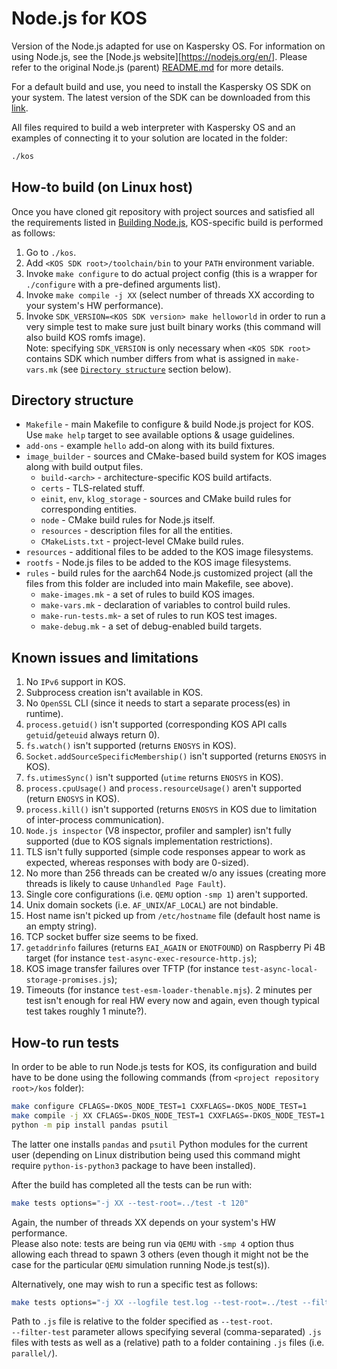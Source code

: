 # Node.js for KOS

Version of the Node.js adapted for use on Kaspersky OS.
For information on using Node.js, see the [Node.js website][https://nodejs.org/en/].
Please refer to the original Node.js (parent) [README.md](https://github.com/nodejs/node/blob/main/README.md) for more details.

For a default build and use, you need to install the Kaspersky OS SDK on your system. The latest version of the SDK can be downloaded from this [link](https://os.kaspersky.com/development/).

All files required to build a web interpreter with Kaspersky OS and an examples of connecting it to your solution are located in the folder:

```bash
./kos
````

## How-to build (on Linux host)

Once you have cloned git repository with project sources and satisfied all the
requirements listed in [Building Node.js](https://github.com/nodejs/node/blob/main/BUILDING.md#building-nodejs-on-supported-platforms),
KOS-specific build is performed as follows:

1. Go to `./kos`.
2. Add `<KOS SDK root>/toolchain/bin` to your `PATH` environment variable.
3. Invoke `make configure` to do actual project config (this is a wrapper for
   `./configure` with a pre-defined arguments list).
4. Invoke `make compile -j XX` (select number of threads XX according to your
   system's HW performance).
5. Invoke `SDK_VERSION=<KOS SDK version> make helloworld` in order to run
   a very simple test to make sure just built binary works (this command will
   also build KOS romfs image). \
   Note: specifying `SDK_VERSION` is only necessary when `<KOS SDK root>`
   contains SDK which number differs from what is assigned in `make-vars.mk`
   (see [`Directory structure`](#directory-structure) section below).

## Directory structure

* `Makefile` - main Makefile to configure & build Node.js project for KOS.
  Use `make help` target to see available options & usage guidelines.
* `add-ons` - example `hello` add-on along with its build fixtures.
* `image_builder` - sources and CMake-based build system for KOS images along
  with build output files.
  * `build-<arch>` - architecture-specific KOS build artifacts.
  * `certs` - TLS-related stuff.
  * `einit`, `env`, `klog_storage` - sources and CMake build rules for
    corresponding entities.
  * `node` - CMake build rules for Node.js itself.
  * `resources` - description files for all the entities.
  * `CMakeLists.txt` - project-level CMake build rules.
* `resources` - additional files to be added to the KOS image filesystems.
* `rootfs` - Node.js files to be added to the KOS image filesystems.
* `rules` - build rules for the aarch64 Node.js customized project (all the files
  from this folder are included into main Makefile, see above).
  * `make-images.mk` - a set of rules to build KOS images.
  * `make-vars.mk` - declaration of variables to control build rules.
  * `make-run-tests.mk`- a set of rules to run KOS test images.
  * `make-debug.mk` - a set of debug-enabled build targets.

## Known issues and limitations

1. No `IPv6` support in KOS.
2. Subprocess creation isn't available in KOS.
3. No `OpenSSL` CLI (since it needs to start a separate process(es) in runtime).
4. `process.getuid()` isn't supported (corresponding KOS API calls
   `getuid`/`geteuid` always return 0).
5. `fs.watch()` isn't supported (returns `ENOSYS` in KOS).
6. `Socket.addSourceSpecificMembership()` isn't supported (returns `ENOSYS` in
   KOS).
7. `fs.utimesSync()` isn't supported (`utime` returns `ENOSYS` in KOS).
8. `process.cpuUsage()` and `process.resourceUsage()` aren't supported (return
   `ENOSYS` in KOS).
9. `process.kill()` isn't supported (returns `ENOSYS` in KOS due to
   limitation of inter-process communication).
10. `Node.js inspector` (V8 inspector, profiler and sampler) isn't fully
    supported (due to KOS signals implementation restrictions).
11. TLS isn't fully supported (simple code responses appear to work as expected,
    whereas responses with body are 0-sized).
12. No more than 256 threads can be created w/o any issues (creating more
    threads is likely to cause `Unhandled Page Fault`).
13. Single core configurations (i.e. `QEMU` option `-smp 1`) aren't supported.
14. Unix domain sockets (i.e. `AF_UNIX`/`AF_LOCAL`) are not bindable.
15. Host name isn't picked up from `/etc/hostname` file (default host name is
    an empty string).
16. TCP socket buffer size seems to be fixed.
17. `getaddrinfo` failures (returns `EAI_AGAIN` or `ENOTFOUND`) on Raspberry Pi 4B target (for instance `test-async-exec-resource-http.js`);
18. KOS image transfer failures over TFTP (for instance `test-async-local-storage-promises.js`);
19. Timeouts (for instance `test-esm-loader-thenable.mjs`). 2 minutes per test isn't enough for real HW every now and again, even though typical test takes roughly 1 minute?).

## How-to run tests

In order to be able to run Node.js tests for KOS, its configuration and build
have to be done using the following commands (from
`<project repository root>/kos` folder):

```bash
make configure CFLAGS=-DKOS_NODE_TEST=1 CXXFLAGS=-DKOS_NODE_TEST=1
make compile -j XX CFLAGS=-DKOS_NODE_TEST=1 CXXFLAGS=-DKOS_NODE_TEST=1
python -m pip install pandas psutil
```

The latter one installs `pandas` and `psutil` Python modules for the current
user (depending on Linux distribution being used this command might require
`python-is-python3` package to have been installed).

After the build has completed all the tests can be run with:

```bash
make tests options="-j XX --test-root=../test -t 120"
```

Again, the number of threads XX depends on your system's HW performance. \
Please also note: tests are being run via `QEMU` with `-smp 4` option thus
allowing each thread to spawn 3 others (even though it might not be the case
for the particular `QEMU` simulation running Node.js test(s)).

Alternatively, one may wish to run a specific test as follows:

```bash
make tests options="-j XX --logfile test.log --test-root=../test --filter-test=<path to the test .js file> -t 120"
```

Path to `.js` file is relative to the folder specified as `--test-root`. \
`--filter-test` parameter allows specifying several (comma-separated) `.js`
files with tests as well as a (relative) path to a folder containing `.js`
files (i.e. `parallel/`).
